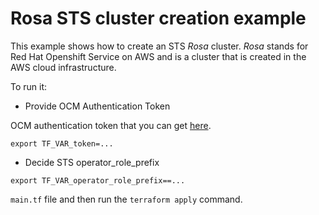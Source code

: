 # Rosa STS cluster creation example

This example shows how to create an STS _Rosa_ cluster. _Rosa_ stands for Red Hat Openshift Service on AWS
and is a cluster that is created in the AWS cloud infrastructure.

To run it:

* Provide OCM Authentication Token

OCM authentication token that you can get [here](https://console.redhat.com/openshift/token).

```
export TF_VAR_token=...
```

* Decide STS operator_role_prefix

```
export TF_VAR_operator_role_prefix==...
```

`main.tf` file and then run the `terraform apply` command.

